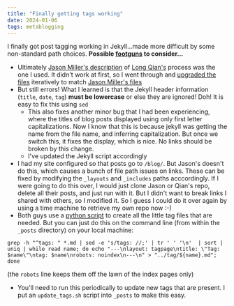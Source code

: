 ```yaml
---
title: "Finally getting tags working"
date: 2024-01-06
tags: metablogging
---
```


I finally got post tagging working in Jekyll...made more difficult by some non-standard path choices.  **Possible [footguns](https://en.wiktionary.org/wiki/footgun) to consider...**

- Ultimately [Jason Miller's description](http://www.jasonemiller.org/2020/12/23/tagging-posts-in-jekyll-minima.html) of [Long Qian's](http://longqian.me/2017/02/09/github-jekyll-tag/) process was the one I used.  It didn't work at first, so I went through and [upgraded the files](https://github.com/jschrier/blog/pull/171) iteratively to match [Jason Miller's files](https://github.com/jasonemiller/jasonemiller.github.io/tree/main)
- But still errors!  What I learned is that the Jekyll header information (`title`, `date`, `tag`) **must be lowercase** or else they are ignored!  Doh!  It is easy to  fix this using `sed`
    - This also fixes another minor bug that I had been experiencing, where the titles of blog posts displayed using only first letter capitalizations. Now I know that this is because jekyll was getting the name from the file name, and inferring capitalization.  But once we switch this, it fixes the display, which is nice.  No links should be broken by this change.
    - I've updated the Jekyll script accordingly
- I had my site configured so that posts go to `/blog/`.  But Jason's doesn't do this, which causes a bunch of file path issues on links. These can be fixed by modifying the `_layouts` and `_includes` paths acccordingly. If I were going to do this over, I would just clone Jason or Qian's repo, delete all their posts, and just run with it.  But I didn't want to break links I shared with others, so I modified it. So I guess I could do it over again by using a time machine to retrieve my own repo now :-)
- Both guys use a [python script](http://www.jasonemiller.org/2020/12/23/tagging-posts-in-jekyll-minima.html) to create all the little tag files that are needed.  But you can just do this on the command line (from within the `_posts` directory) on your local machine:

```
grep -h "^tags: " *.md | sed -e 's/tags: //;' | tr ' ' '\n'  | sort | uniq | while read name; do echo "---\nlayout: tagpage\ntitle: \"Tag: $name\"\ntag: $name\nrobots: noindex\n---\n" > "../tag/${name}.md"; done
```

(the `robots` line keeps them off the lawn of the index pages only)
- You'll need to run this periodically to update new tags that are present. I put an `update_tags.sh` script into `_posts` to make this easy.